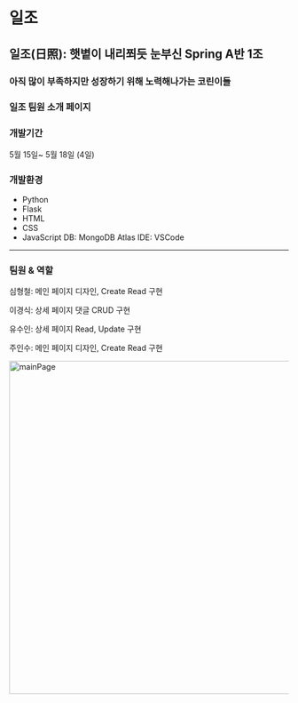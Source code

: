   일조
========
## 일조(日照): 햇볕이 내리쬐듯 눈부신 Spring A반 1조
### 아직 많이 부족하지만 성장하기 위해 노력해나가는 코린이들

### 일조 팀원 소개 페이지

### 개발기간
5월 15일~ 5월 18일 (4일)

### 개발환경
- Python
- Flask
- HTML
- CSS
- JavaScript
DB: MongoDB Atlas
IDE: VSCode
----------------------------

### 팀원 & 역할
심형철: 메인 페이지 디자인, Create Read 구현 

이경식: 상세 페이지 댓글 CRUD 구현

유수인: 상세 페이지 Read, Update 구현

주인수: 메인 페이지 디자인, Create Read 구현

<img src="https://i.postimg.cc/BZp0bpFp/forreadme.png" width="900px" height="600px" title="px(픽셀) 크기 설정" alt="mainPage"></img><br/>

